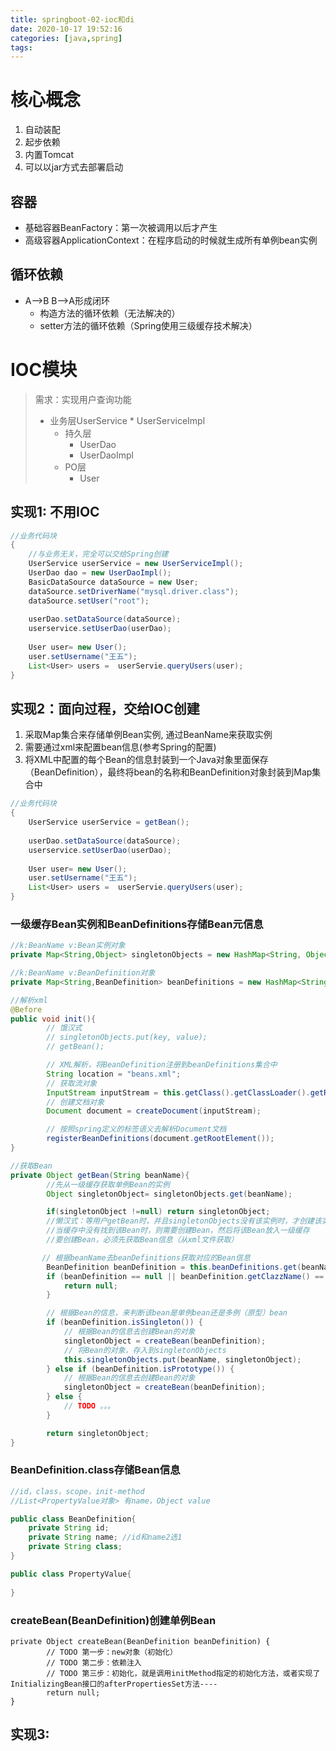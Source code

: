 ```yaml
---
title: springboot-02-ioc和di
date: 2020-10-17 19:52:16
categories: [java,spring]
tags:
---
```




# 核心概念

1. 自动装配
2. 起步依赖
3. 内置Tomcat
4. 可以以jar方式去部署启动

## 容器

- 基础容器BeanFactory：第一次被调用以后才产生
- 高级容器ApplicationContext：在程序启动的时候就生成所有单例bean实例

## 循环依赖

 * A-->B	B-->A形成闭环
      * 构造方法的循环依赖（无法解决的）
      * setter方法的循环依赖（Spring使用三级缓存技术解决）





# IOC模块

> 需求：实现用户查询功能
>
>    * 业务层UserService
>      		* UserServiceImpl
>      	*	持久层
>      		* UserDao
>      		* UserDaoImpl
>      	* PO层
>      		* User

## 实现1: 不用IOC

```java
//业务代码块
{
    //与业务无关，完全可以交给Spring创建
    UserService userService = new UserServiceImpl();
    UserDao dao = new UserDaoImpl();
    BasicDataSource dataSource = new User;
    dataSource.setDriverName("mysql.driver.class");
    dataSource.setUser("root");
        
    userDao.setDataSource(dataSource);
	userservice.setUserDao(userDao);
    
    User user= new User();
    user.setUsername("王五");
    List<User> users =  userServie.queryUsers(user);
}
```



## 实现2：面向过程，交给IOC创建

1. 采取Map集合来存储单例Bean实例, 通过BeanName来获取实例
2. 需要通过xml来配置bean信息(参考Spring的配置)
3. 将XML中配置的每个Bean的信息封装到一个Java对象里面保存（BeanDefinition），最终将bean的名称和BeanDefinition对象封装到Map集合中

```java
//业务代码块
{
   	UserService userService = getBean();
   	
    userDao.setDataSource(dataSource);
	userservice.setUserDao(userDao);
    
    User user= new User();
    user.setUsername("王五");
    List<User> users =  userServie.queryUsers(user);
}
```



### 一级缓存Bean实例和BeanDefinitions存储Bean元信息

```java
//k:BeanName v:Bean实例对象
private Map<String,Object> singletonObjects = new HashMap<String, Object>();

//k:BeanName v:BeanDefinition对象
private Map<String,BeanDefinition> beanDefinitions = new HashMap<String, Object>();

//解析xml
@Before
public void init(){
		// 饿汉式
		// singletonObjects.put(key, value);
		// getBean();

		// XML解析，将BeanDefinition注册到beanDefinitions集合中
		String location = "beans.xml";
		// 获取流对象
		InputStream inputStream = this.getClass().getClassLoader().getResourceAsStream(location);
		// 创建文档对象
		Document document = createDocument(inputStream);

		// 按照spring定义的标签语义去解析Document文档
		registerBeanDefinitions(document.getRootElement());
}

//获取Bean
private Object getBean(String beanName){
        //先从一级缓存获取单例Bean的实例
        Object singletonObject= singletonObjects.get(beanName);	

        if(singletonObject !=null) return singletonObject;
        //懒汉式：等用户getBean时，并且singletonObjects没有该实例时，才创建该实例
        //当缓存中没有找到该Bean时，则需要创建Bean，然后将该Bean放入一级缓存
        //要创建Bean，必须先获取Bean信息（从xml文件获取）

       // 根据beanName去beanDefinitions获取对应的Bean信息
        BeanDefinition beanDefinition = this.beanDefinitions.get(beanName);
        if (beanDefinition == null || beanDefinition.getClazzName() == null) {
            return null;
        }

        // 根据Bean的信息，来判断该bean是单例bean还是多例（原型）bean
        if (beanDefinition.isSingleton()) {
            // 根据Bean的信息去创建Bean的对象
            singletonObject = createBean(beanDefinition);
            // 将Bean的对象，存入到singletonObjects
            this.singletonObjects.put(beanName, singletonObject);
        } else if (beanDefinition.isPrototype()) {
            // 根据Bean的信息去创建Bean的对象
            singletonObject = createBean(beanDefinition);
        } else {
            // TODO 。。。
        }

        return singletonObject;
}


```



### BeanDefinition.class存储Bean信息

```java
//id，class，scope，init-method
//List<PropertyValue对象> 有name，Object value

public class BeanDefinition{
    private String id;
    private String name; //id和name2选1
    private String class;
}

public class PropertyValue{
    
}

```

### createBean(BeanDefinition)创建单例Bean

```
private Object createBean(BeanDefinition beanDefinition) {
		// TODO 第一步：new对象（初始化）
		// TODO 第二步：依赖注入
		// TODO 第三步：初始化，就是调用initMethod指定的初始化方法，或者实现了InitializingBean接口的afterPropertiesSet方法----
		return null;
}
```





## 实现3:

